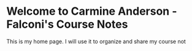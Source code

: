 # Welcome to Carmine Anderson - Falconi's Course Notes

This is my home page. I will use it to organize and share my course not